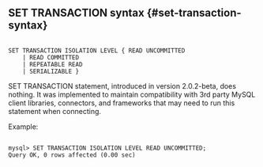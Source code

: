## SET TRANSACTION syntax {#set-transaction-syntax}

```

SET TRANSACTION ISOLATION LEVEL { READ UNCOMMITTED
    | READ COMMITTED
    | REPEATABLE READ
    | SERIALIZABLE }

```

SET TRANSACTION statement, introduced in version 2.0.2-beta, does nothing. It was implemented to maintain compatibility with 3rd party MySQL client libraries, connectors, and frameworks that may need to run this statement when connecting.

Example:

```

mysql> SET TRANSACTION ISOLATION LEVEL READ UNCOMMITTED;
Query OK, 0 rows affected (0.00 sec)

```